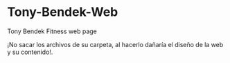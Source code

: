 # Tony-Bendek-Web
Tony Bendek Fitness web page 


¡No sacar los archivos de su carpeta, al hacerlo dañaría el diseño de la web y su contenido!.
